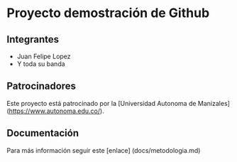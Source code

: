 # Proyecto demostración de Github

## Integrantes

- Juan Felipe Lopez
- Y toda su banda

## Patrocinadores

Este proyecto está patrocinado por la [Universidad Autonoma de Manizales] (https://www.autonoma.edu.co/). 

## Documentación 

Para más información seguir este [enlace] (docs/metodologia.md)